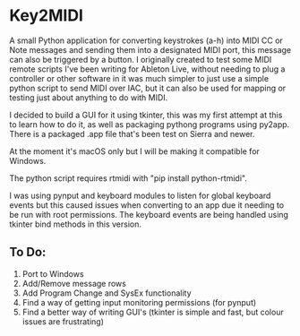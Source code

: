 # Key2MIDI
A small Python application for converting keystrokes (a-h) into MIDI CC or Note messages and sending them into a designated MIDI port, this message can also be triggered by a button. I originally created to test some MIDI remote scripts I've been writing for Ableton Live, without needing to plug a controller or other software in it was much simpler to just use a simple python script to send MIDI over IAC, but it can also be used for mapping or testing just about anything to do with MIDI. 

I decided to build a GUI for it using tkinter, this was my first attempt at this to learn how to do it, as well as packaging pythong programs using py2app. There is a packaged .app file that's been test on Sierra and newer.

At the moment it's macOS only but I will be making it compatible for Windows.

The python script requires rtmidi with "pip install python-rtmidi".

I was using pynput and keyboard modules to listen for global keyboard events but this caused issues when converting to an app due it needing to be run with root permissions. The keyboard events are being handled using tkinter bind methods in this version.

## To Do:
1. Port to Windows
2. Add/Remove message rows
3. Add Program Change and SysEx functionality
4. Find a way of getting input monitoring permissions (for pynput)
5. Find a better way of writing GUI's (tkinter is simple and fast, but colour issues are frustrating)
